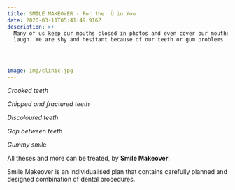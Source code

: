 ```yaml
---
title: SMILE MAKEOVER - For the ‌‌‌‌‌‌‌‌‌ ‌‌Ü in You
date: 2020-03-11T05:41:49.916Z
description: >+
  Many of us keep our mouths closed in photos and even cover our mouths when we
  laugh. We are shy and hesitant because of our teeth or gum problems. 




image: img/clinic.jpg
---
```

*Crooked teeth* 

*Chipped and fractured teeth* 

*Discoloured teeth* 

*Gap between teeth*

*Gummy smil*e

All theses and more can be treated, by **Smile Makeover**.

Smile Makeover is an individualised  plan that contains carefully planned and designed combination of dental procedures.

![]()